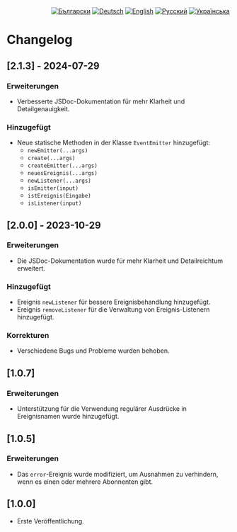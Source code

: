 <div id="locales" align="right">
  <a href="../bg/CHANGELOG.md"><img src="https://img.shields.io/badge/BG-grey?style=flat" alt="Български"></a>
  <a href="../de/CHANGELOG.md"><img src="https://img.shields.io/badge/DE-blue?style=flat" alt="Deutsch"></a>
  <a href="../en/CHANGELOG.md"><img src="https://img.shields.io/badge/EN-grey?style=flat" alt="English"></a>
  <a href="../ru/CHANGELOG.md"><img src="https://img.shields.io/badge/RU-grey?style=flat" alt="Русский"></a>
  <a href="../uk/CHANGELOG.md"><img src="https://img.shields.io/badge/UK-grey?style=flat" alt="Українська"></a>
</div>


# Changelog


## [2.1.3] - 2024-07-29

### Erweiterungen
* Verbesserte JSDoc-Dokumentation für mehr Klarheit und Detailgenauigkeit.

### Hinzugefügt
* Neue statische Methoden in der Klasse `EventEmitter` hinzugefügt:
  * `newEmitter(...args)`
  * `create(...args)`
  * `createEmitter(...args)`
  * `neuesEreignis(...args)`
  * `newListener(...args)`
  * `isEmitter(input)`
  * `istEreignis(Eingabe)`
  * `isListener(input)`


## [2.0.0] - 2023-10-29

### Erweiterungen
* Die JSDoc-Dokumentation wurde für mehr Klarheit und Detailreichtum erweitert.

### Hinzugefügt
* Ereignis `newListener` für bessere Ereignisbehandlung hinzugefügt.
* Ereignis `removeListener` für die Verwaltung von Ereignis-Listenern hinzugefügt.

### Korrekturen
* Verschiedene Bugs und Probleme wurden behoben.


## [1.0.7]

### Erweiterungen
* Unterstützung für die Verwendung regulärer Ausdrücke in Ereignisnamen wurde hinzugefügt.


## [1.0.5]

### Erweiterungen
* Das `error`-Ereignis wurde modifiziert, um Ausnahmen zu verhindern, wenn es einen oder mehrere Abonnenten gibt.


## [1.0.0]

* Erste Veröffentlichung.